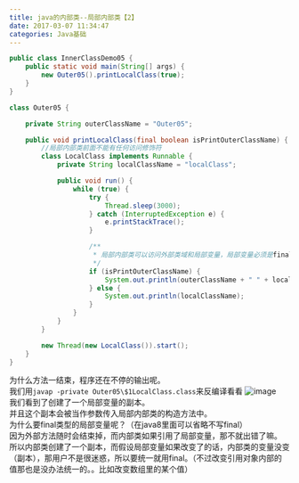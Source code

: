 ```yaml
---
title: java的内部类--局部内部类【2】
date: 2017-03-07 11:34:47
categories: Java基础
---
```


```java
public class InnerClassDemo05 {
    public static void main(String[] args) {
        new Outer05().printLocalClass(true);
    }
}

class Outer05 {

    private String outerClassName = "Outer05";

    public void printLocalClass(final boolean isPrintOuterClassName) {
        //局部内部类前面不能有任何访问修饰符
        class LocalClass implements Runnable {
            private String localClassName = "localClass";

            public void run() {
                while (true) {
                    try {
                        Thread.sleep(3000);
                    } catch (InterruptedException e) {
                        e.printStackTrace();
                    }

                    /**
                     * 局部内部类可以访问外部类域和局部变量，局部变量必须是final类型的
                     */
                    if (isPrintOuterClassName) {
                        System.out.println(outerClassName + " " + localClassName);
                    } else {
                        System.out.println(localClassName);
                    }
                }
            }
        }

        new Thread(new LocalClass()).start();
    }
}
```
为什么方法一结束，程序还在不停的输出呢。  
我们用`javap -private Outer05\$1LocalClass.class`来反编译看看
![image](http://ok7wlv1ee.bkt.clouddn.com/17-1-23/77864015-file_1485159477248_128b7.png)  
我们看到了创建了一个局部变量的副本。  
并且这个副本会被当作参数传入局部内部类的构造方法中。  
为什么要final类型的局部变量呢？（在java8里面可以省略不写final）  
因为外部方法随时会结束掉，而内部类如果引用了局部变量，那不就出错了嘛。  
所以内部类创建了一个副本，而假设局部变量如果改变了的话，内部类的变量没变（副本），那用户不是很迷惑，所以要统一就用final。（不过改变引用对象内部的值那也是没办法统一的。。比如改变数组里的某个值）















